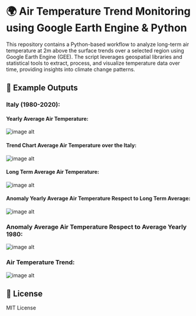 # 🌍 Air Temperature Trend Monitoring using Google Earth Engine & Python
This repository contains a Python-based workflow to analyze long-term air temperature at 2m above the surface trends over a selected region using Google Earth Engine (GEE). The script leverages geospatial libraries and statistical tools to extract, process, and visualize temperature data over time, providing insights into climate change patterns.

## 📸 Example Outputs

### Italy (1980-2020):

#### Yearly Average Air Temperature:
![image alt](https://github.com/SaeidDaliriSusefi/AirTemperature-Trend-Monitoring/blob/0ccc2830a6da297f408ea6cd0a0104234306d6ef/Images/Yearly%20Average%20Air%20Temperature%20Italy%20(1).png)



#### Trend Chart Average Air Temperature over the Italy:
![image alt](https://github.com/SaeidDaliriSusefi/AirTemperature-Trend-Monitoring/blob/0ccc2830a6da297f408ea6cd0a0104234306d6ef/Images/Trend%20Chart%20Average%20Air%20Temperature%20over%20the%20Italy.png)


#### Long Term Average Air Temperature:
![image alt](https://github.com/SaeidDaliriSusefi/AirTemperature-Trend-Monitoring/blob/0ccc2830a6da297f408ea6cd0a0104234306d6ef/Images/Long%20Term%20Average%20Air%20Temperature%20Italy.png)

#### Anomaly Yearly Average Air Temperature Respect to Long Term Average:
![image alt](https://github.com/SaeidDaliriSusefi/AirTemperature-Trend-Monitoring/blob/0ccc2830a6da297f408ea6cd0a0104234306d6ef/Images/Anomaly%20Yearly%20Average%20Air%20Temperature%20Respect%20to%20Long%20Term%20Average%20Italy%20(1).png)


### Anomaly Average Air Temperature Respect to Average Yearly 1980: 
![image alt](https://github.com/SaeidDaliriSusefi/AirTemperature-Trend-Monitoring/blob/0ccc2830a6da297f408ea6cd0a0104234306d6ef/Images/Anomaly%20Average%20Air%20Temperature%20Respect%20to%20Average%20Yearly%201980%20Italy%20(1).png)

### Air Temperature Trend:
![image alt](https://github.com/SaeidDaliriSusefi/AirTemperature-Trend-Monitoring/blob/0ccc2830a6da297f408ea6cd0a0104234306d6ef/Images/Trend%20Italy.png)



## 📜 License
MIT License


